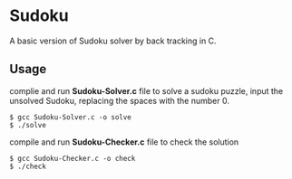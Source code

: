 # Sudoku
A basic version of Sudoku solver by back tracking in C.

## Usage
complie and run **Sudoku-Solver.c** file to solve a sudoku puzzle, input the unsolved Sudoku, replacing the spaces with the number 0.
```
$ gcc Sudoku-Solver.c -o solve
$ ./solve
```
compile and run **Sudoku-Checker.c** file to check the solution
```
$ gcc Sudoku-Checker.c -o check
$ ./check
```
